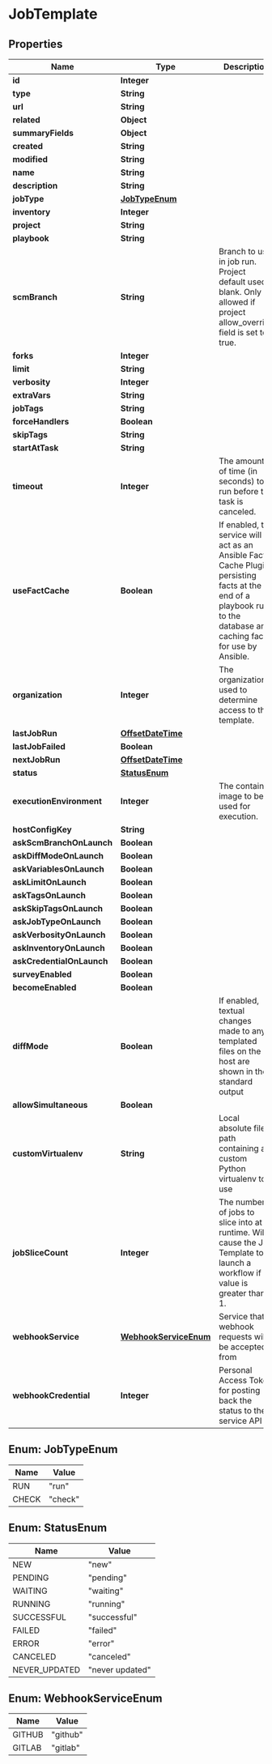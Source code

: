 # JobTemplate

## Properties
Name | Type | Description | Notes
------------ | ------------- | ------------- | -------------
**id** | **Integer** |  |  [optional]
**type** | **String** |  |  [optional]
**url** | **String** |  |  [optional]
**related** | **Object** |  |  [optional]
**summaryFields** | **Object** |  |  [optional]
**created** | **String** |  |  [optional]
**modified** | **String** |  |  [optional]
**name** | **String** |  | 
**description** | **String** |  |  [optional]
**jobType** | [**JobTypeEnum**](#JobTypeEnum) |  |  [optional]
**inventory** | **Integer** |  |  [optional]
**project** | **String** |  |  [optional]
**playbook** | **String** |  |  [optional]
**scmBranch** | **String** | Branch to use in job run. Project default used if blank. Only allowed if project allow_override field is set to true. |  [optional]
**forks** | **Integer** |  |  [optional]
**limit** | **String** |  |  [optional]
**verbosity** | **Integer** |  |  [optional]
**extraVars** | **String** |  |  [optional]
**jobTags** | **String** |  |  [optional]
**forceHandlers** | **Boolean** |  |  [optional]
**skipTags** | **String** |  |  [optional]
**startAtTask** | **String** |  |  [optional]
**timeout** | **Integer** | The amount of time (in seconds) to run before the task is canceled. |  [optional]
**useFactCache** | **Boolean** | If enabled, the service will act as an Ansible Fact Cache Plugin; persisting facts at the end of a playbook run to the database and caching facts for use by Ansible. |  [optional]
**organization** | **Integer** | The organization used to determine access to this template. |  [optional]
**lastJobRun** | [**OffsetDateTime**](OffsetDateTime.md) |  |  [optional]
**lastJobFailed** | **Boolean** |  |  [optional]
**nextJobRun** | [**OffsetDateTime**](OffsetDateTime.md) |  |  [optional]
**status** | [**StatusEnum**](#StatusEnum) |  |  [optional]
**executionEnvironment** | **Integer** | The container image to be used for execution. |  [optional]
**hostConfigKey** | **String** |  |  [optional]
**askScmBranchOnLaunch** | **Boolean** |  |  [optional]
**askDiffModeOnLaunch** | **Boolean** |  |  [optional]
**askVariablesOnLaunch** | **Boolean** |  |  [optional]
**askLimitOnLaunch** | **Boolean** |  |  [optional]
**askTagsOnLaunch** | **Boolean** |  |  [optional]
**askSkipTagsOnLaunch** | **Boolean** |  |  [optional]
**askJobTypeOnLaunch** | **Boolean** |  |  [optional]
**askVerbosityOnLaunch** | **Boolean** |  |  [optional]
**askInventoryOnLaunch** | **Boolean** |  |  [optional]
**askCredentialOnLaunch** | **Boolean** |  |  [optional]
**surveyEnabled** | **Boolean** |  |  [optional]
**becomeEnabled** | **Boolean** |  |  [optional]
**diffMode** | **Boolean** | If enabled, textual changes made to any templated files on the host are shown in the standard output |  [optional]
**allowSimultaneous** | **Boolean** |  |  [optional]
**customVirtualenv** | **String** | Local absolute file path containing a custom Python virtualenv to use |  [optional]
**jobSliceCount** | **Integer** | The number of jobs to slice into at runtime. Will cause the Job Template to launch a workflow if value is greater than 1. |  [optional]
**webhookService** | [**WebhookServiceEnum**](#WebhookServiceEnum) | Service that webhook requests will be accepted from |  [optional]
**webhookCredential** | **Integer** | Personal Access Token for posting back the status to the service API |  [optional]

<a name="JobTypeEnum"></a>
## Enum: JobTypeEnum
Name | Value
---- | -----
RUN | &quot;run&quot;
CHECK | &quot;check&quot;

<a name="StatusEnum"></a>
## Enum: StatusEnum
Name | Value
---- | -----
NEW | &quot;new&quot;
PENDING | &quot;pending&quot;
WAITING | &quot;waiting&quot;
RUNNING | &quot;running&quot;
SUCCESSFUL | &quot;successful&quot;
FAILED | &quot;failed&quot;
ERROR | &quot;error&quot;
CANCELED | &quot;canceled&quot;
NEVER_UPDATED | &quot;never updated&quot;

<a name="WebhookServiceEnum"></a>
## Enum: WebhookServiceEnum
Name | Value
---- | -----
GITHUB | &quot;github&quot;
GITLAB | &quot;gitlab&quot;
